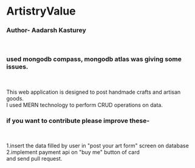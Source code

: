 # ArtistryValue
<h3>Author- Aadarsh Kasturey</h3><br>
<h3>used mongodb compass, mongodb atlas was giving some issues.</h3><br>
<p>This web application is designed to post handmade crafts and artisan goods.<br>
I used MERN technology to perform CRUD operations on data.
<h3>if you want to contribute please improve these-</h3><br><p>1.insert the data filled by user in "post your art form" screen on database <br>2.implement payment api on "buy me" button of card <br> and send pull request.</p>

